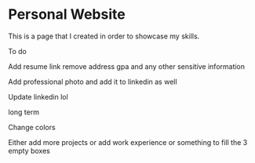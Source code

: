 # Personal Website

This is a page that I created in order to showcase my skills.

  To do


Add resume link remove address gpa and any other sensitive information

Add professional photo and add it to linkedin as well

Update linkedin lol



  long term


Change colors

Either add more projects or add work experience or something to fill the 3 empty boxes

